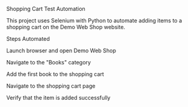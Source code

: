 Shopping Cart Test Automation

This project uses Selenium with Python to automate adding items to a shopping cart on the Demo Web Shop website.

Steps Automated

Launch browser and open Demo Web Shop

Navigate to the "Books" category

Add the first book to the shopping cart

Navigate to the shopping cart page

Verify that the item is added successfully

